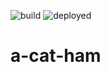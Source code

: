 ![build](https://github.com/github/docs/actions/workflows/build-ui.yml/badge.svg)
![deployed](https://img.shields.io/badge/dynamic/json?url=https%3A%2F%2Fapi.github.com%2Frepos%2Folev-mutso%2Fa-cat-ham%2Factions%2Fworkflows%2F141584469%2Fruns%3Fstatus%3Dcompleted%26per_page%3D1&query=%24.workflow_runs%5B0%5D.run_started_at)


# a-cat-ham
